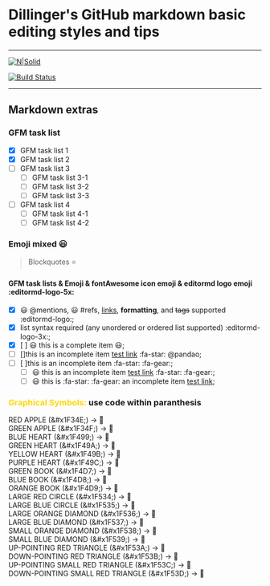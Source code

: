 # Dillinger's GitHub markdown basic editing styles and tips
___

[![N|Solid](https://cldup.com/dTxpPi9lDf.thumb.png)](https://nodesource.com/products/nsolid)

[![Build Status](https://travis-ci.org/joemccann/dillinger.svg?branch=master)](https://travis-ci.org/joemccann/dillinger)


___

## Markdown extras

### GFM task list

- [x] GFM task list 1
- [x] GFM task list 2
- [ ] GFM task list 3
    - [ ] GFM task list 3-1
    - [ ] GFM task list 3-2
    - [ ] GFM task list 3-3
- [ ] GFM task list 4
    - [ ] GFM task list 4-1
    - [ ] GFM task list 4-2

### Emoji mixed :smiley:

> Blockquotes :star:

#### GFM task lists & Emoji & fontAwesome icon emoji & editormd logo emoji :editormd-logo-5x:

- [x] :smiley: @mentions, :smiley: #refs, [links](), **formatting**, and <del>tags</del> supported :editormd-logo:;
- [x] list syntax required (any unordered or ordered list supported) :editormd-logo-3x:;
- [x] [ ] :smiley: this is a complete item :smiley:;
- [ ] []this is an incomplete item [test link](#) :fa-star: @pandao; 
- [ ] [ ]this is an incomplete item :fa-star: :fa-gear:;
    - [ ] :smiley: this is an incomplete item [test link](#) :fa-star: :fa-gear:;
    - [ ] :smiley: this is  :fa-star: :fa-gear: an incomplete item [test link](#);
            
### <font color="gold">__Graphical Symbols:__</font> use code within paranthesis
RED APPLE (\&#x1F34E;) -> 🍎 <br>
GREEN APPLE (\&#x1F34F;) -> 🍏 <br>
BLUE HEART (\&#x1F499;) -> 💙 <br>
GREEN HEART (\&#x1F49A;) -> 💚 <br>
YELLOW HEART (\&#x1F49B;) -> 💛 <br>
PURPLE HEART (\&#x1F49C;) -> 💜 <br>
GREEN BOOK (\&#x1F4D7;) -> 📗 <br>
BLUE BOOK (\&#x1F4D8;) -> 📘 <br>
ORANGE BOOK (\&#x1F4D9;) -> 📙 <br>
LARGE RED CIRCLE (\&#x1F534;) -> 🔴 <br>
LARGE BLUE CIRCLE (\&#x1F535;) -> 🔵 <br>
LARGE ORANGE DIAMOND (\&#x1F536;) -> 🔶 <br>
LARGE BLUE DIAMOND (\&#x1F537;) -> 🔷 <br>
SMALL ORANGE DIAMOND (\&#x1F538;) -> 🔸 <br>
SMALL BLUE DIAMOND (\&#x1F539;) -> 🔹 <br>
UP-POINTING RED TRIANGLE (\&#x1F53A;) -> 🔺 <br>
DOWN-POINTING RED TRIANGLE (\&#x1F53B;) -> 🔻 <br>
UP-POINTING SMALL RED TRIANGLE (\&#x1F53C;) -> 🔼 <br>
DOWN-POINTING SMALL RED TRIANGLE (\&#x1F53D;) -> 🔽 <br>

